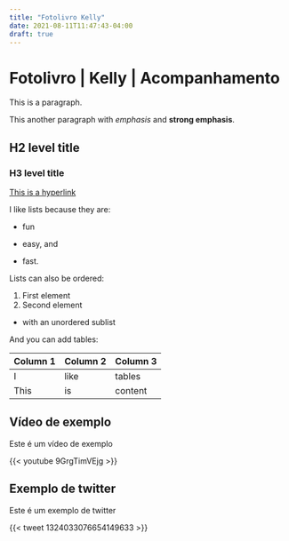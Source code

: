 ```yaml
---
title: "Fotolivro Kelly"
date: 2021-08-11T11:47:43-04:00
draft: true
---
```


# Fotolivro | Kelly | Acompanhamento

This is a paragraph.

This another paragraph with *emphasis* and **strong emphasis**.

## H2 level title
### H3 level title

[This is a hyperlink](http://www.google.com/)

I like lists because they are:

- fun
+ easy, and
* fast.

Lists can also be ordered:

1. First element
2. Second element
  - with an unordered sublist

And you can add tables:

| Column 1 | Column 2 | Column 3 |
| -------- | -------- | -------- |
| I        | like     | tables   |
| This     | is       | content  |

## Vídeo de exemplo
Este é um vídeo de exemplo

{{< youtube 9GrgTimVEjg >}}

## Exemplo de twitter
Este é um exemplo de twitter

{{< tweet 1324033076654149633 >}}